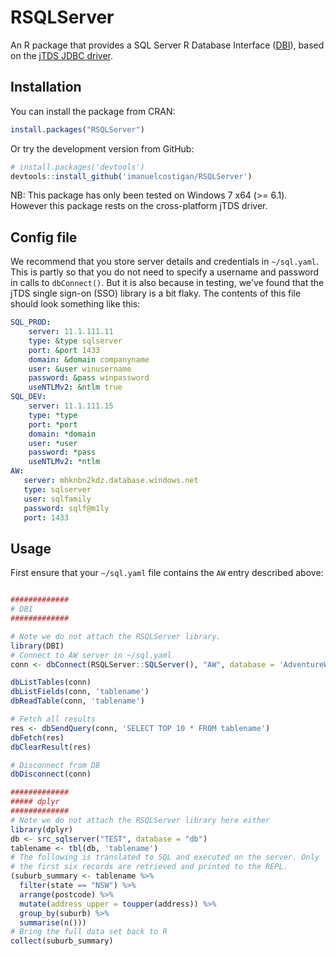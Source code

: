 # RSQLServer

An R package that provides a SQL Server R Database Interface ([DBI](https://github.com/rstats-db/DBI)), based on the [jTDS JDBC driver](http://jtds.sourceforge.net/index.html).

## Installation

You can install the package from CRAN:

```R
install.packages("RSQLServer")
```

Or try the development version from GitHub:

```R
# install.packages('devtools')
devtools::install_github('imanuelcostigan/RSQLServer')
```

NB: This package has only been tested on Windows 7 x64 (>= 6.1). However this package rests on the cross-platform jTDS driver. 

## Config file

We recommend that you store server details and credentials in `~/sql.yaml`. This is partly so that you do not need to specify a username and password in calls to `dbConnect()`. But it is also because in testing, we've found that the jTDS single sign-on (SSO) library is a bit flaky. The contents of this file should look something like this:

```yaml
SQL_PROD:
    server: 11.1.111.11
    type: &type sqlserver
    port: &port 1433
    domain: &domain companyname
    user: &user winusername
    password: &pass winpassword
    useNTLMv2: &ntlm true
SQL_DEV:
    server: 11.1.111.15
    type: *type
    port: *port
    domain: *domain
    user: *user
    password: *pass
    useNTLMv2: *ntlm
AW:
   server: mhknbn2kdz.database.windows.net
   type: sqlserver
   user: sqlfamily
   password: sqlf@m1ly
   port: 1433
```

## Usage

First ensure that your `~/sql.yaml` file contains the `AW` entry described above:

```R

#############
# DBI
#############

# Note we do not attach the RSQLServer library.
library(DBI)
# Connect to AW server in ~/sql.yaml
conn <- dbConnect(RSQLServer::SQLServer(), "AW", database = 'AdventureWorks2012')

dbListTables(conn)
dbListFields(conn, 'tablename')
dbReadTable(conn, 'tablename')

# Fetch all results
res <- dbSendQuery(conn, 'SELECT TOP 10 * FROM tablename')
dbFetch(res)
dbClearResult(res)

# Disconnect from DB
dbDisconnect(conn)

#############
##### dplyr
#############
# Note we do not attach the RSQLServer library here either
library(dplyr)
db <- src_sqlserver("TEST", database = "db")
tablename <- tbl(db, 'tablename')
# The following is translated to SQL and executed on the server. Only
# the first six records are retrieved and printed to the REPL.
(suburb_summary <- tablename %>% 
  filter(state == "NSW") %>% 
  arrange(postcode) %>%
  mutate(address_upper = toupper(address)) %>% 
  group_by(suburb) %>%
  summarise(n()))
# Bring the full data set back to R
collect(suburb_summary)
```
